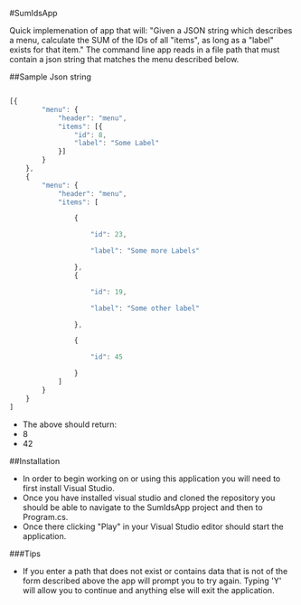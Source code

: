 #SumIdsApp

Quick implemenation of app that will: "Given a JSON string which describes a menu, calculate the SUM of the IDs of all "items", as long as a "label" exists for that item."
The command line app reads in a file path that must contain a json string that matches the menu described below.

##Sample Json string

```javascript

[{
        "menu": {
            "header": "menu",
            "items": [{
                "id": 8,
                "label": "Some Label"
            }]
        }
    },
    {
        "menu": {
            "header": "menu",
            "items": [

                {

                    "id": 23,

                    "label": "Some more Labels"

                },
                {

                    "id": 19,

                    "label": "Some other label"

                },

                {

                    "id": 45

                }
            ]
        }
    }
]

```

- The above should return:
- 8
- 42

##Installation
- In order to begin working on or using this application you will need to first install Visual Studio. 
- Once you have installed visual studio and cloned the repository you should be able to navigate to the SumIdsApp project and then to Program.cs.
- Once there clicking "Play" in your Visual Studio editor should start the application.


###Tips
- If you enter a path that does not exist or contains data that is not of the form described above the app will prompt you to try again. Typing 'Y' will allow you to continue and anything else will exit the application.

